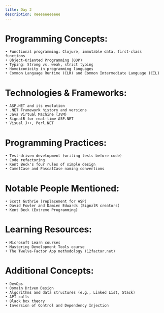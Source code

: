 ```yaml
--- 
title: Day 2
description: Reeeeeeeeeee
---
```


# Programming Concepts: 
    • Functional programming: Clojure, immutable data, first-class functions
    • Object-Oriented Programming (OOP)
    • Typing: Strong vs. weak, strict typing
    • Homoiconicity in programming languages
    • Common Language Runtime (CLR) and Common Intermediate Language (CIL)

# Technologies & Frameworks: 
    • ASP.NET and its evolution
    • .NET Framework history and versions
    • Java Virtual Machine (JVM)
    • SignalR for real-time ASP.NET
    • Visual J++, Perl.NET

# Programming Practices: 
    • Test-driven development (writing tests before code)
    • Code refactoring
    • Kent Beck's four rules of simple design
    • CamelCase and PascalCase naming conventions

# Notable People Mentioned: 
    • Scott Guthrie (replacement for ASP)
    • David Fowler and Damien Edwards (SignalR creators)
    • Kent Beck (Extreme Programming)

# Learning Resources: 
    • Microsoft Learn courses
    • Mastering Development Tools course
    • The Twelve-Factor App methodology (12factor.net)

# Additional Concepts: 
    • DevOps
    • Domain Driven Design
    • Algorithms and data structures (e.g., Linked List, Stack)
    • API calls
    • Black box theory
    • Inversion of Control and Dependency Injection

